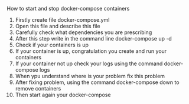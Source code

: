 How to start and stop docker-compose containers
1. Firstly create file docker-compose.yml
2. Open this file and describe this file
3. Сarefully check what dependencies you are prescribing
4. After this step write in the command line docker-compose up -d
5. Check if your containers is up
6. If your container is up, congratulation you create and run your containers
7. If your container not up check your logs using the command docker-compose logs
8. When ypu understand where is your problem fix this problem
9. After fixing problem, using the command docker-compose down to remove containers
10. Then start again your docker-compose
